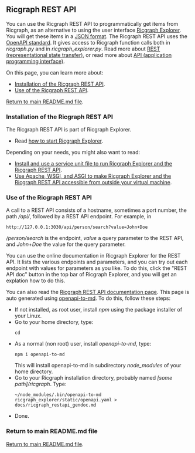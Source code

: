 ## Ricgraph REST API

You can use the Ricgraph REST API to programmatically get items from Ricgraph, 
as an alternative to using the user
interface [Ricgraph Explorer](ricgraph_explorer.md). 
You will get these items in a [JSON format](https://en.wikipedia.org/wiki/JSON).
The Ricgraph REST API uses 
the [OpenAPI standard](https://www.openapis.org).
It gives access to Ricgraph function calls both in *ricgraph.py* 
and in *ricgraph_explorer.py*. 
Read more about 
[REST (representational state transfer)](https://en.wikipedia.org/wiki/REST), or
read more about 
[API (application programming interface)](https://en.wikipedia.org/wiki/API).

On this page, you can learn more about:
* [Installation of the Ricgraph REST API](#installation-of-the-ricgraph-rest-api).
* [Use of the Ricgraph REST API](#use-of-the-ricgraph-rest-api).

[Return to main README.md file](../README.md).


### Installation of the Ricgraph REST API
The Ricgraph REST API is part of Ricgraph Explorer.
* Read [how to start Ricgraph 
  Explorer](ricgraph_explorer.md#how-to-start-ricgraph-explorer).

Depending on your needs, you might also want to read:
* [Install and use a service unit file to run Ricgraph Explorer and the Ricgraph REST 
  API](ricgraph_as_server.md#use-a-service-unit-file-to-run-ricgraph-explorer-and-the-ricgraph-rest-api).
* [Use Apache, WSGI, and ASGI to make Ricgraph Explorer and the Ricgraph
  REST API accessible from outside your virtual 
  machine](ricgraph_as_server.md#use-apache-wsgi-and-asgi-to-make-ricgraph-explorer-and-the-ricgraph-rest-api-accessible-from-outside-your-virtual-machine).


### Use of the Ricgraph REST API
A call to a REST API consists of a hostname, sometimes a port number, 
the path */api/*, followed
by a REST API endpoint.
For example, in
```
http://127.0.0.1:3030/api/person/search?value=John+Doe
```
*/person/search* is the endpoint, *value* a query parameter to the REST API,
and *John+Doe* the value for the query parameter.

You can use the online documentation in Ricgraph Explorer
for the REST API. It lists the various endpoints
and parameters, and you can try out each endpoint with values for parameters as you like.
To do this, click the "REST API doc" button in the top bar of 
Ricgraph Explorer, and you will get an explation how to do this.

You can also read the [Ricgraph REST API documentation page](ricgraph_restapi_gendoc.md).
This page is auto generated using 
[openapi-to-md](https://github.com/SoraKumo001/openapi-to-md).
To do this, follow these steps:
* If not installed, as root user, install *npm* using the package installer of your Linux.
* Go to your home directory, type:
  ```
  cd
  ```
* As a normal (non root) user, install *openapi-to-md*, type:
  ```
  npm i openapi-to-md
  ```
  This will install openapi-to-md in subdirectory *node_modules* of your home directory.
* Go to your Ricgraph installation directory, probably named *[some path]/ricgraph*.
  Type:
  ```
  ~/node_modules/.bin/openapi-to-md ricgraph_explorer/static/openapi.yaml > docs/ricgraph_restapi_gendoc.md
  ```
* Done.


### Return to main README.md file
[Return to main README.md file](../README.md).

